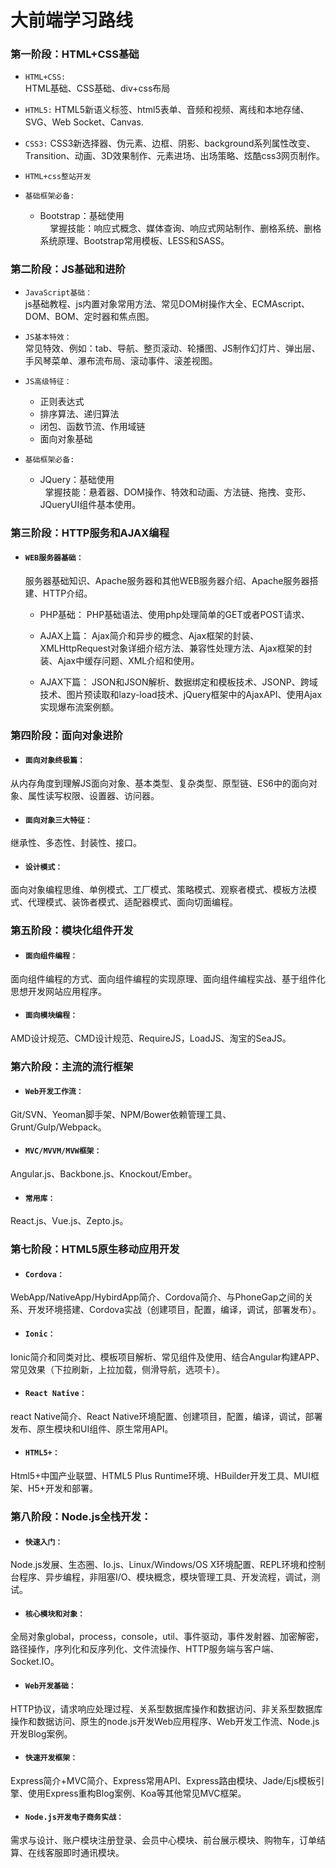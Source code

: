 ﻿# 大前端学习路线

### 第一阶段：HTML+CSS基础

* `HTML+CSS:`<br/>
   HTML基础、CSS基础、div+css布局
* `HTML5:`
   HTML5新语义标签、html5表单、音频和视频、离线和本地存储、SVG、Web Socket、Canvas.
* `CSS3:`
   CSS3新选择器、伪元素、边框、阴影、background系列属性改变、Transition、动画、3D效果制作、元素进场、出场策略、炫酷css3网页制作。
* `HTML+css整站开发`
     
* `基础框架必备:`<br/>
   * Bootstrap：基础使用<br/>
     掌握技能：响应式概念、媒体查询、响应式网站制作、删格系统、删格系统原理、Bootstrap常用模板、LESS和SASS。
     
### 第二阶段：JS基础和进阶
* `JavaScript基础：`<br/>
   js基础教程、js内置对象常用方法、常见DOM树操作大全、ECMAscript、DOM、BOM、定时器和焦点图。

* `JS基本特效：`<br/>
   常见特效、例如：tab、导航、整页滚动、轮播图、JS制作幻灯片、弹出层、手风琴菜单、瀑布流布局、滚动事件、滚差视图。
* `JS高级特征：`<br/>
   * 正则表达式
   * 排序算法、递归算法
   * 闭包、函数节流、作用域链
   * 面向对象基础
* `基础框架必备:`<br/>
   * JQuery：基础使用<br/>
      掌握技能：悬着器、DOM操作、特效和动画、方法链、拖拽、变形、JQueryUI组件基本使用。   

### 第三阶段：HTTP服务和AJAX编程

* #### `WEB服务器基础：`<br/>
     服务器基础知识、Apache服务器和其他WEB服务器介绍、Apache服务器搭建、HTTP介绍。

   * PHP基础：
     PHP基础语法、使用php处理简单的GET或者POST请求、

   * AJAX上篇：
     Ajax简介和异步的概念、Ajax框架的封装、XMLHttpRequest对象详细介绍方法、兼容性处理方法、Ajax框架的封装、Ajax中缓存问题、XML介绍和使用。

   * AJAX下篇：
     JSON和JSON解析、数据绑定和模板技术、JSONP、跨域技术、图片预读取和lazy-load技术、jQuery框架中的AjaxAPI、使用Ajax实现爆布流案例额。

### 第四阶段：面向对象进阶

* #### `面向对象终极篇：`<br/>
从内存角度到理解JS面向对象、基本类型、复杂类型、原型链、ES6中的面向对象、属性读写权限、设置器、访问器。

* #### `面向对象三大特征：`<br/>
继承性、多态性、封装性、接口。

* #### `设计模式：`<br/>
面向对象编程思维、单例模式、工厂模式、策略模式、观察者模式、模板方法模式、代理模式、装饰者模式、适配器模式、面向切面编程。


### 第五阶段：模块化组件开发

* #### `面向组件编程：`<br/>
面向组件编程的方式、面向组件编程的实现原理、面向组件编程实战、基于组件化思想开发网站应用程序。

* #### `面向模块编程：`<br/>
AMD设计规范、CMD设计规范、RequireJS，LoadJS、淘宝的SeaJS。

### 第六阶段：主流的流行框架

* #### `Web开发工作流：`<br/>
Git/SVN、Yeoman脚手架、NPM/Bower依赖管理工具、Grunt/Gulp/Webpack。

* #### `MVC/MVVM/MVW框架：`<br/>
Angular.js、Backbone.js、Knockout/Ember。

* #### `常用库：`<br/>
React.js、Vue.js、Zepto.js。

### 第七阶段：HTML5原生移动应用开发

* #### `Cordova：`<br/>
WebApp/NativeApp/HybirdApp简介、Cordova简介、与PhoneGap之间的关系、开发环境搭建、Cordova实战（创建项目，配置，编译，调试，部署发布）。

* #### `Ionic：`<br/>
Ionic简介和同类对比、模板项目解析、常见组件及使用、结合Angular构建APP、常见效果（下拉刷新，上拉加载，侧滑导航，选项卡）。

* #### `React Native：`<br/>
react Native简介、React Native环境配置、创建项目，配置，编译，调试，部署发布、原生模块和UI组件、原生常用API。

* #### `HTML5+：`<br/>
Html5+中国产业联盟、HTML5 Plus Runtime环境、HBuilder开发工具、MUI框架、H5+开发和部署。

### 第八阶段：Node.js全栈开发：

* #### `快速入门：`<br/>
Node.js发展、生态圈、Io.js、Linux/Windows/OS X环境配置、REPL环境和控制台程序、异步编程，非阻塞I/O、模块概念，模块管理工具、开发流程，调试，测试。

* #### `核心模块和对象：`<br/>
全局对象global，process，console，util、事件驱动，事件发射器、加密解密，路径操作，序列化和反序列化、文件流操作、HTTP服务端与客户端、Socket.IO。

* #### `Web开发基础：`<br/>
HTTP协议，请求响应处理过程、关系型数据库操作和数据访问、非关系型数据库操作和数据访问、原生的node.js开发Web应用程序、Web开发工作流、Node.js开发Blog案例。

* #### `快速开发框架：`<br/>
Express简介+MVC简介、Express常用API、Express路由模块、Jade/Ejs模板引擎、使用Express重构Blog案例、Koa等其他常见MVC框架。

* #### `Node.js开发电子商务实战：`<br/>
需求与设计、账户模块注册登录、会员中心模块、前台展示模块、购物车，订单结算、在线客服即时通讯模块。
